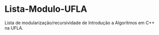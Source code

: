 # Lista-Modulo-UFLA
Lista de modularização/recursividade de Introdução a Algoritmos em C++ na UFLA.
